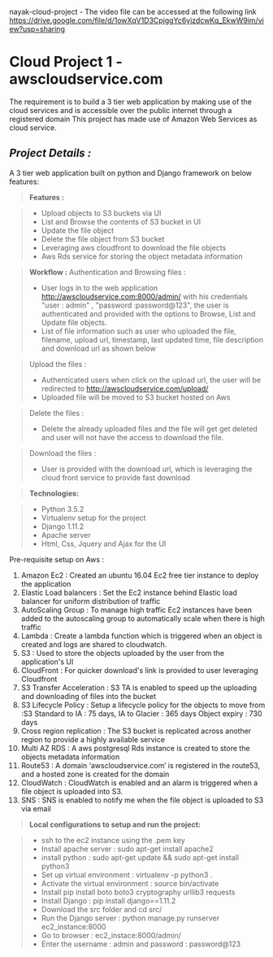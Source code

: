 nayak-cloud-project - The video file can be accessed at the following link https://drive.google.com/file/d/1owXqV1D3CpjggYc6yjzdcwKq_EkwW9im/view?usp=sharing


**Cloud Project 1 - awscloudservice.com**
==================================


The requirement is to build a 3 tier web application by making use of the cloud services and is accessible over the public internet through a registered domain
This project has made use of Amazon Web Services as cloud service.




***Project Details :***
--------------------------------
A 3 tier web application built on python and Django framework on below features:

> **Features :**

> - Upload objects to S3 buckets via UI
> - List and Browse the contents of S3 bucket in UI
> - Update the file object 
> - Delete the file object from S3 bucket
> - Leveraging aws cloudfront to download the file objects
> - Aws Rds service for storing the object metadata information

> **Workflow :**
> Authentication and Browsing files  :
> - User logs in to the web application http://awscloudservice.com:8000/admin/  with his credentials "user : admin" , "password :password@123", the user is authenticated and provided with the options to Browse, List and Update file objects.
> - List of file information such as user who uploaded the file, filename, upload url, timestamp, last updated time, file description and download url as shown below


> Upload the files  :
> - Authenticated users when click on the upload url, the user will be redirected to http://awscloudservice.com/upload/
> - Uploaded file will be moved to S3 bucket hosted on Aws


>Delete the files  :
> - Delete the already uploaded files and the file will get get deleted and user will not have the access to download the file.

>Download the files  :
> - User is provided with the download url, which is leveraging the cloud front service to provide fast download



> **Technologies:**

> - Python 3.5.2
> - Virtualenv setup for the project
> - Django 1.11.2
> - Apache server
> - Html, Css, Jquery and Ajax for the UI

Pre-requisite setup on Aws : 

 1. Amazon Ec2 : Created an ubuntu 16.04 Ec2 free tier instance to deploy the application
 2. Elastic Load balancers : Set the Ec2 instance behind Elastic load balancer for uniform distribution of traffic
 3. AutoScaling Group : To manage high traffic Ec2 instances have been added to the autoscaling group to automatically scale when there is high traffic 
 4. Lambda : Create a lambda function which is triggered when an object is created and logs are shared to cloudwatch.
 5. S3 : Used to store the objects uploaded by the user from the application's UI
 6. CloudFront : For quicker download's link is provided to user leveraging Cloudfront
 7. S3 Transfer Acceleration : S3 TA is enabled to speed up the uploading and downloading of files into the bucket
 8. S3 Lifecycle Policy : Setup a lifecycle policy for the objects to move from :S3 Standard to IA : 75 days,  IA to Glacier : 365 days Object expiry : 730 days
 9. Cross region replication : The S3 bucket is replicated across another region to provide a highly available service
 10. Multi AZ RDS : A aws postgresql Rds instance is created to store the objects metadata information
 11. Route53 : A domain ‘awscloudservice.com’ is registered in the route53, and a hosted zone is created for the domain
 12. CloudWatch : CloudWatch is enabled and an alarm is triggered when a file object is uploaded into S3.
 13. SNS : SNS is enabled to notify me when the file object is uploaded to S3 via email
 
 
> **Local configurations to setup and run the project:**

> - ssh to the ec2 instance using the .pem key
> - Install apache server : sudo apt-get install apache2
> - install python : sudo apt-get update && sudo apt-get install python3
> - Set up virtual environment : virtualenv -p python3 .
> - Activate the virtual environment : source bin/activate
> - Install pip install boto boto3 cryptography urllib3 requests
> - Install Django : pip install django==1.11.2
> - Download the src folder and cd src/
> - Run the Django server :  python manage.py runserver ec2_instance:8000
> - Go to browser : ec2_instace:8000/admin/
> - Enter the username : admin and password : password@123
